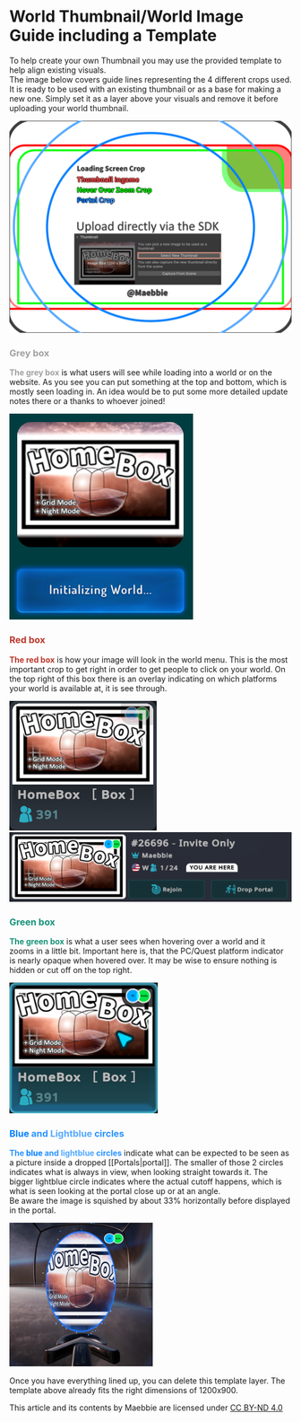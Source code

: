 # World Thumbnail/World Image Guide including a Template

To help create your own Thumbnail you may use the provided template to help align existing visuals.  
The image below covers guide lines representing the 4 different crops used. It is ready to be used with an existing thumbnail or as a base for making a new one. Simply set it as a layer above your visuals and remove it before uploading your world thumbnail.

![World Thumbnail Template.png](https://github.com/Maebbie/Maebbie.github.io/blob/main/WorldTemplateGuide/images/World%20Thumbnail%20Template.png)

### <span style="color: rgb(160, 160, 160);">Grey box</span>

<span style="color: rgb(160, 160, 160);">**The grey box** </span>is what users will see while loading into a world or on the website. As you see you can put something at the top and bottom, which is mostly seen loading in. An idea would be to put some more detailed update notes there or a thanks to whoever joined!

![Grey Rec Preview.png](https://github.com/Maebbie/Maebbie.github.io/blob/main/WorldTemplateGuide/images/Grey%20Rec%20Preview.png)

### <span style="color: rgb(186, 55, 42);">Red box</span>

**<span style="color: rgb(186, 55, 42);">The red box</span>** is how your image will look in the world menu. This is the most important crop to get right in order to get people to click on your world. On the top right of this box there is an overlay indicating on which platforms your world is available at, it is see through.

![Red Rec Preview.png](https://github.com/Maebbie/Maebbie.github.io/blob/main/WorldTemplateGuide/images/Red%20Rec%20Preview.png)
![Red Rec Preview2.png](https://github.com/Maebbie/Maebbie.github.io/blob/main/WorldTemplateGuide/images/Red%20Rec%20Preview2.png)

### <span style="color: rgb(22, 145, 121);">Green box</span>

**<span style="color: rgb(22, 145, 121);">The green box</span>** is what a user sees when hovering over a world and it zooms in a little bit. Important here is, that the PC/Quest platform indicator is nearly opaque when hovered over. It may be wise to ensure nothing is hidden or cut off on the top right.

![Green Rec Preview.png](https://github.com/Maebbie/Maebbie.github.io/blob/main/WorldTemplateGuide/images/Green%20Rec%20Preview.png)

### <span style="color: rgb(42, 148, 255);"><span style="color: rgb(0, 127, 255);">Blue</span> and <span style="color: rgb(84, 169, 255);">Lightblue</span> circles</span>

**<span style="color: rgb(42, 148, 255);">The <span style="color: rgb(0, 127, 255);">blue</span> and <span style="color: rgb(84, 169, 255);">lightblue</span> circles</span>** indicate what can be expected to be seen as a picture inside a dropped \[\[Portals|portal\]\]. The smaller of those 2 circles indicates what is always in view, when looking straight towards it. The bigger lightblue circle indicates where the actual cutoff happens, which is what is seen looking at the portal close up or at an angle.  
Be aware the image is squished by about 33% horizontally before displayed in the portal.

<img src="https://github.com/Maebbie/Maebbie.github.io/blob/main/WorldTemplateGuide/images/Blue%20Circle%20Preview.jpg" width="256">

Once you have everything lined up, you can delete this template layer. The template above already fits the right dimensions of 1200x900.

This article and its contents by Maebbie are licensed under [CC BY-ND 4.0](https://creativecommons.org/licenses/by-nd/4.0/)
